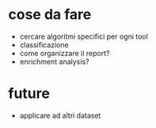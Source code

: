 # cose da fare

- cercare algoritmi specifici per ogni tool
- classificazione
- come organizzare il report?
- enrichment analysis?

# future

- applicare ad altri dataset
